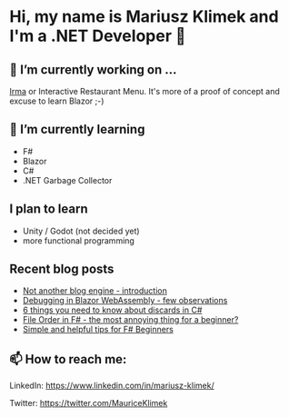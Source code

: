 # Hi, my name is Mariusz Klimek and I'm a .NET Developer 👋

<!--
**klimcio/klimcio** is a ✨ _special_ ✨ repository because its `README.md` (this file) appears on your GitHub profile.

Here are some ideas to get you started:

- 👯 I’m looking to collaborate on ...
- 🤔 I’m looking for help with ...
- 💬 Ask me about ...
- 📫 How to reach me: ...
- 😄 Pronouns: ...
- ⚡ Fun fact: ...
-->

## 🔭 I’m currently working on ...

[Irma](https://github.com/klimcio/Irma) or Interactive Restaurant Menu. It's more of a proof of concept and excuse to learn Blazor ;-)

## 🌱 I’m currently learning

- F#
- Blazor
- C#
- .NET Garbage Collector

## I plan to learn 

- Unity / Godot (not decided yet)
- more functional programming

## Recent blog posts
<!-- BLOG-POST-LIST:START -->
- [Not another blog engine - introduction](https://mariuszklimek.github.io/devblog//devblog/blazor/wasm/for-blogging)
- [Debugging in Blazor WebAssembly - few observations](https://mariuszklimek.github.io/devblog//devblog/blazor/wasm/debugging)
- [6 things you need to know about discards in C#](https://mariuszklimek.github.io/devblog//devblog/csharp/discards/)
- [File Order in F# - the most annoying thing for a beginner?](https://mariuszklimek.github.io/devblog//devblog/fsharp/file-order-in-fsharp/)
- [Simple and helpful tips for F# Beginners](https://mariuszklimek.github.io/devblog//devblog/fsharp/beginner-tips/)
<!-- BLOG-POST-LIST:END -->

## 📫 How to reach me:

LinkedIn: https://www.linkedin.com/in/mariusz-klimek/

Twitter: https://twitter.com/MauriceKlimek
